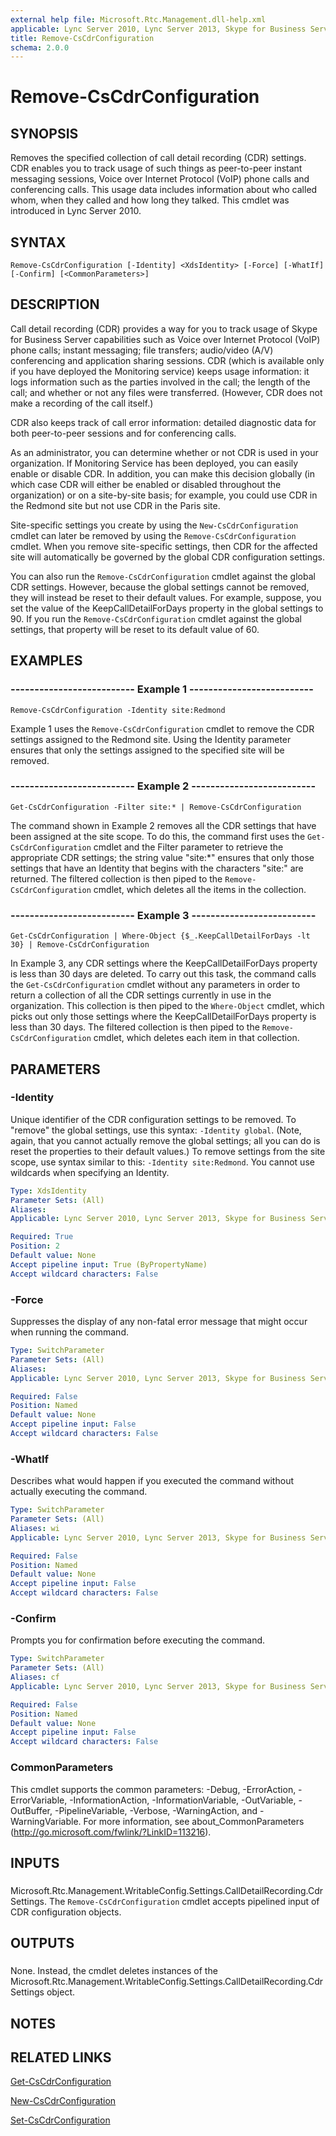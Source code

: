 ```yaml
---
external help file: Microsoft.Rtc.Management.dll-help.xml
applicable: Lync Server 2010, Lync Server 2013, Skype for Business Server 2015, Skype for Business Server 2019
title: Remove-CsCdrConfiguration
schema: 2.0.0
---
```


# Remove-CsCdrConfiguration

## SYNOPSIS
Removes the specified collection of call detail recording (CDR) settings.
CDR enables you to track usage of such things as peer-to-peer instant messaging sessions, Voice over Internet Protocol (VoIP) phone calls and conferencing calls.
This usage data includes information about who called whom, when they called and how long they talked.
This cmdlet was introduced in Lync Server 2010.


## SYNTAX

```
Remove-CsCdrConfiguration [-Identity] <XdsIdentity> [-Force] [-WhatIf] [-Confirm] [<CommonParameters>]
```

## DESCRIPTION
Call detail recording (CDR) provides a way for you to track usage of Skype for Business Server capabilities such as Voice over Internet Protocol (VoIP) phone calls; instant messaging; file transfers; audio/video (A/V) conferencing and application sharing sessions.
CDR (which is available only if you have deployed the Monitoring service) keeps usage information: it logs information such as the parties involved in the call; the length of the call; and whether or not any files were transferred.
(However, CDR does not make a recording of the call itself.)

CDR also keeps track of call error information: detailed diagnostic data for both peer-to-peer sessions and for conferencing calls.

As an administrator, you can determine whether or not CDR is used in your organization.
If Monitoring Service has been deployed, you can easily enable or disable CDR.
In addition, you can make this decision globally (in which case CDR will either be enabled or disabled throughout the organization) or on a site-by-site basis; for example, you could use CDR in the Redmond site but not use CDR in the Paris site.

Site-specific settings you create by using the `New-CsCdrConfiguration` cmdlet can later be removed by using the `Remove-CsCdrConfiguration` cmdlet.
When you remove site-specific settings, then CDR for the affected site will automatically be governed by the global CDR configuration settings.

You can also run the `Remove-CsCdrConfiguration` cmdlet against the global CDR settings.
However, because the global settings cannot be removed, they will instead be reset to their default values.
For example, suppose, you set the value of the KeepCallDetailForDays property in the global settings to 90.
If you run the `Remove-CsCdrConfiguration` cmdlet against the global settings, that property will be reset to its default value of 60.


## EXAMPLES

### -------------------------- Example 1 --------------------------
```
Remove-CsCdrConfiguration -Identity site:Redmond
```

Example 1 uses the `Remove-CsCdrConfiguration` cmdlet to remove the CDR settings assigned to the Redmond site.
Using the Identity parameter ensures that only the settings assigned to the specified site will be removed.


### -------------------------- Example 2 --------------------------
```
Get-CsCdrConfiguration -Filter site:* | Remove-CsCdrConfiguration
```

The command shown in Example 2 removes all the CDR settings that have been assigned at the site scope.
To do this, the command first uses the `Get-CsCdrConfiguration` cmdlet and the Filter parameter to retrieve the appropriate CDR settings; the string value "site:*" ensures that only those settings that have an Identity that begins with the characters "site:" are returned.
The filtered collection is then piped to the `Remove-CsCdrConfiguration` cmdlet, which deletes all the items in the collection.


### -------------------------- Example 3 --------------------------
```
Get-CsCdrConfiguration | Where-Object {$_.KeepCallDetailForDays -lt 30} | Remove-CsCdrConfiguration
```

In Example 3, any CDR settings where the KeepCallDetailForDays property is less than 30 days are deleted.
To carry out this task, the command calls the `Get-CsCdrConfiguration` cmdlet without any parameters in order to return a collection of all the CDR settings currently in use in the organization.
This collection is then piped to the `Where-Object` cmdlet, which picks out only those settings where the KeepCallDetailForDays property is less than 30 days.
The filtered collection is then piped to the `Remove-CsCdrConfiguration` cmdlet, which deletes each item in that collection.


## PARAMETERS

### -Identity
Unique identifier of the CDR configuration settings to be removed.
To "remove" the global settings, use this syntax: `-Identity global`.
(Note, again, that you cannot actually remove the global settings; all you can do is reset the properties to their default values.) To remove settings from the site scope, use syntax similar to this: `-Identity site:Redmond`.
You cannot use wildcards when specifying an Identity.

```yaml
Type: XdsIdentity
Parameter Sets: (All)
Aliases: 
Applicable: Lync Server 2010, Lync Server 2013, Skype for Business Server 2015, Skype for Business Server 2019

Required: True
Position: 2
Default value: None
Accept pipeline input: True (ByPropertyName)
Accept wildcard characters: False
```

### -Force
Suppresses the display of any non-fatal error message that might occur when running the command.

```yaml
Type: SwitchParameter
Parameter Sets: (All)
Aliases: 
Applicable: Lync Server 2010, Lync Server 2013, Skype for Business Server 2015, Skype for Business Server 2019

Required: False
Position: Named
Default value: None
Accept pipeline input: False
Accept wildcard characters: False
```

### -WhatIf
Describes what would happen if you executed the command without actually executing the command.

```yaml
Type: SwitchParameter
Parameter Sets: (All)
Aliases: wi
Applicable: Lync Server 2010, Lync Server 2013, Skype for Business Server 2015, Skype for Business Server 2019

Required: False
Position: Named
Default value: None
Accept pipeline input: False
Accept wildcard characters: False
```

### -Confirm
Prompts you for confirmation before executing the command.

```yaml
Type: SwitchParameter
Parameter Sets: (All)
Aliases: cf
Applicable: Lync Server 2010, Lync Server 2013, Skype for Business Server 2015, Skype for Business Server 2019

Required: False
Position: Named
Default value: None
Accept pipeline input: False
Accept wildcard characters: False
```

### CommonParameters
This cmdlet supports the common parameters: -Debug, -ErrorAction, -ErrorVariable, -InformationAction, -InformationVariable, -OutVariable, -OutBuffer, -PipelineVariable, -Verbose, -WarningAction, and -WarningVariable. For more information, see about_CommonParameters (http://go.microsoft.com/fwlink/?LinkID=113216).

## INPUTS

###  
Microsoft.Rtc.Management.WritableConfig.Settings.CallDetailRecording.CdrSettings.
The `Remove-CsCdrConfiguration` cmdlet accepts pipelined input of CDR configuration objects.

## OUTPUTS

###  
None.
Instead, the cmdlet deletes instances of the Microsoft.Rtc.Management.WritableConfig.Settings.CallDetailRecording.CdrSettings object.

## NOTES

## RELATED LINKS

[Get-CsCdrConfiguration](Get-CsCdrConfiguration.md)

[New-CsCdrConfiguration](New-CsCdrConfiguration.md)

[Set-CsCdrConfiguration](Set-CsCdrConfiguration.md)

